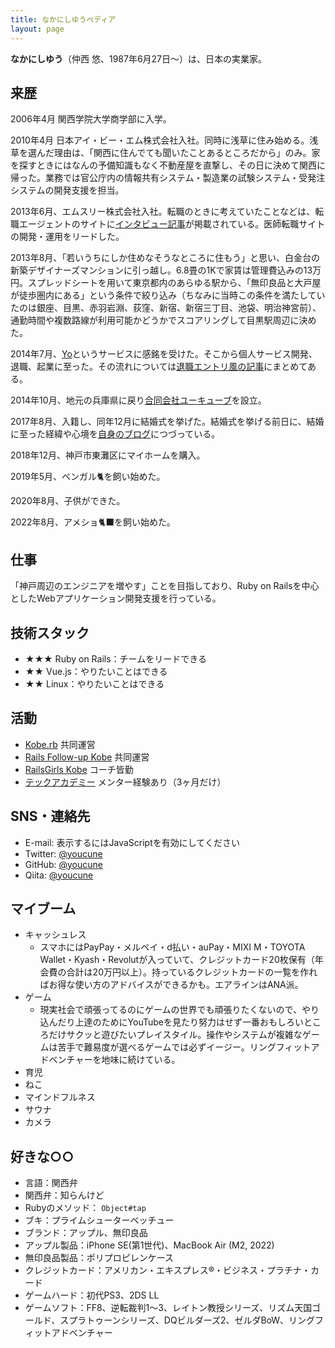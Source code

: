 ```yaml
---
title: なかにしゆうペディア
layout: page
---
```

<strong>なかにしゆう</strong>（仲西 悠、1987年6月27日～）は、日本の実業家。

## 来歴

2006年4月 関西学院大学商学部に入学。

2010年4月 日本アイ・ビー・エム株式会社入社。同時に浅草に住み始める。浅草を選んだ理由は、「関西に住んでても聞いたことあるところだから」のみ。家を探すときにはなんの予備知識もなく不動産屋を直撃し、その日に決めて関西に帰った。業務では官公庁内の情報共有システム・製造業の試験システム・受発注システムの開発支援を担当。

2013年6月、エムスリー株式会社入社。転職のときに考えていたことなどは、転職エージェントのサイトに[インタビュー記事](https://www.liber.co.jp/advantage/interview/int060.html)が掲載されている。医師転職サイトの開発・運用をリードした。

2013年8月、「若いうちにしか住めなそうなところに住もう」と思い、白金台の新築デザイナーズマンションに引っ越し。6.8畳の1Kで家賃は管理費込みの13万円。スプレッドシートを用いて東京都内のあらゆる駅から、「無印良品と大戸屋が徒歩圏内にある」という条件で絞り込み（ちなみに当時この条件を満たしていたのは銀座、目黒、赤羽岩淵、荻窪、新宿、新宿三丁目、池袋、明治神宮前）、通勤時間や複数路線が利用可能かどうかでスコアリングして目黒駅周辺に決めた。

2014年7月、[Yo](http://www.justyo.co/)というサービスに感銘を受けた。そこから個人サービス開発、退職、起業に至った。その流れについては[退職エントリ風の記事](/2014/09/13/moving-to-hyogo/)にまとめてある。

2014年10月、地元の兵庫県に戻り[合同会社ユーキューブ](https://youcube.jp/)を設立。

2017年8月、入籍し、同年12月に結婚式を挙げた。結婚式を挙げる前日に、結婚に至った経緯や心境を[自身のブログ](/2017/12/22/wedding-eve/)につづっている。

2018年12月、神戸市東灘区にマイホームを購入。

2019年5月、ベンガル🐈を飼い始めた。

2020年8月、子供ができた。

2022年8月、アメショ🐈‍⬛を飼い始めた。

## 仕事

「神戸周辺のエンジニアを増やす」ことを目指しており、Ruby on Railsを中心としたWebアプリケーション開発支援を行っている。

## 技術スタック

- ★★★ Ruby on Rails：チームをリードできる
- ★★ Vue.js：やりたいことはできる
- ★★ Linux：やりたいことはできる

## 活動

- [Kobe.rb](https://koberb.doorkeeper.jp/) 共同運営
- [Rails Follow-up Kobe](https://rails-follow-up-kobe.doorkeeper.jp/) 共同運営
- [RailsGirls Kobe](https://railsgirls-kobe.doorkeeper.jp/) コーチ皆勤
- [テックアカデミー](https://techacademy.jp/) メンター経験あり（3ヶ月だけ）

## SNS・連絡先

- E-mail: <span id="_embed_email_address">表示するにはJavaScriptを有効にしてください</span>
- Twitter: [@youcune](https://twitter.com/youcune)
- GitHub: [@youcune](https://github.com/youcune)
- Qiita: [@youcune](https://qiita.com/youcune)

## マイブーム

- キャッシュレス
  - スマホにはPayPay・メルペイ・d払い・auPay・MIXI M・TOYOTA Wallet・Kyash・Revolutが入っていて、クレジットカード20枚保有（年会費の合計は20万円以上）。持っているクレジットカードの一覧を作ればお得な使い方のアドバイスができるかも。エアラインはANA派。
- ゲーム
  - 現実社会で頑張ってるのにゲームの世界でも頑張りたくないので、やり込んだり上達のためにYouTubeを見たり努力はせず一番おもしろいところだけサクッと遊びたいプレイスタイル。操作やシステムが複雑なゲームは苦手で難易度が選べるゲームでは必ずイージー。リングフィットアドベンチャーを地味に続けている。
- 育児
- ねこ
- マインドフルネス
- サウナ
- カメラ

## 好きな○○

- 言語：関西弁
- 関西弁：知らんけど
- Rubyのメソッド： `Object#tap`
- ブキ：プライムシューターベッチュー
- ブランド：アップル、無印良品
- アップル製品：iPhone SE(第1世代)、MacBook Air (M2, 2022)
- 無印良品製品：ポリプロピレンケース
- クレジットカード：アメリカン・エキスプレス®・ビジネス・プラチナ・カード
- ゲームハード：初代PS3、2DS LL
- ゲームソフト：FF8、逆転裁判1～3、レイトン教授シリーズ、リズム天国ゴールド、スプラトゥーンシリーズ、DQビルダーズ2、ゼルダBoW、リングフィットアドベンチャー
